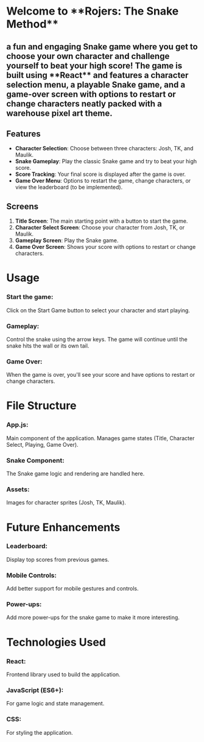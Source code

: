 <h1>Welcome to **Rojers: The Snake Method** </h1>
    <h2> a fun and engaging Snake game where you get to choose your own character and challenge yourself to beat your high score! The game is built using **React** and features a character selection menu, a playable Snake game, and a game-over screen with options to restart or change characters neatly packed with a warehouse pixel art theme.
    </h2>

## Features
- **Character Selection**: Choose between three characters: Josh, TK, and Maulik.
- **Snake Gameplay**: Play the classic Snake game and try to beat your high score.
- **Score Tracking**: Your final score is displayed after the game is over.
- **Game Over Menu**: Options to restart the game, change characters, or view the leaderboard (to be implemented).

## Screens
1. **Title Screen**: The main starting point with a button to start the game.
2. **Character Select Screen**: Choose your character from Josh, TK, or Maulik.
3. **Gameplay Screen**: Play the Snake game.
4. **Game Over Screen**: Shows your score with options to restart or change characters.

<h1>Usage</h1>
    <h3>Start the game: </h3> 
        <p>Click on the Start Game button to select your character and start playing.</p>
    <h3>Gameplay: </h3> 
        <p>Control the snake using the arrow keys. The game will continue until the snake hits the wall or its own tail.</p>
    <h3>Game Over:</h3>  
        <p>When the game is over, you'll see your score and have options to restart or change characters.</p>

<h1>File Structure</h1>
<h3>App.js:</h3>  
    <p>Main component of the application. Manages game states (Title, Character Select, Playing, Game Over).</p>
<h3>Snake Component:</h3>  
    <p>The Snake game logic and rendering are handled here.</p>
<h3>Assets:</h3>  
    <p>Images for character sprites (Josh, TK, Maulik).</p>

<h1>Future Enhancements</h1>
    <h3>Leaderboard:</h3> 
        <p>Display top scores from previous games.</p>
    <h3>Mobile Controls: </h3> 
        <p>Add better support for mobile gestures and controls.</p>
    <h3>Power-ups:</h3> 
        <p>Add more power-ups for the snake game to make it more interesting.</p>

<h1>Technologies Used</h1>
    <h3>React:</h3>
        <p>Frontend library used to build the application.</p>
    <h3>JavaScript (ES6+):</h3>
        <p>For game logic and state management.</p>
    <h3>CSS:</h3>
        <p>For styling the application.</p>
